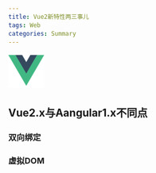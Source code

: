 ```yaml
---
title: Vue2新特性两三事儿
tags: Web
categories: Summary
---
```


![](vue/logo.png)


## Vue2.x与Aangular1.x不同点

### 双向绑定

### 虚拟DOM




